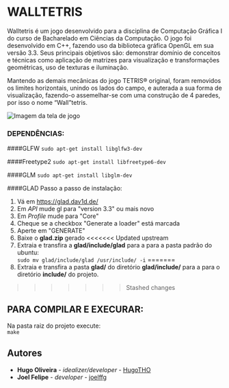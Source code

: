 # WALLTETRIS

Walltetris é um jogo desenvolvido para a disciplina de Computação Gráfica I do curso de Bacharelado em Ciências da Computação. O jogo foi desenvolvido em C++, fazendo uso da biblioteca gráfica OpenGL em sua versão 3.3. Seus principais objetivos são: demonstrar domínio de conceitos e técnicas como aplicação de matrizes para visualização e transformações geométricas, uso de texturas e iluminação. 

Mantendo as demais mecânicas do jogo TETRIS® original, foram removidos os limites horizontais, unindo os lados do campo, e auterada a sua forma de visualização, fazendo-o assemelhar-se com uma construção de 4 paredes, por isso o nome “Wall”tetris.

![Imagem da tela de jogo](https://github.com/mala-ufrn/WallTetris/.readme_imgs/screenshot01.png)

### DEPENDÊNCIAS:
####GLFW
```sudo apt-get install libglfw3-dev```

####Freetype2
```sudo apt-get install libfreetype6-dev```

####GLM
```sudo apt-get install libglm-dev```

####GLAD
Passo a passo de instalação:
1. Vá em https://glad.dav1d.de/
2. Em *API* mude gl para "version 3.3" ou mais novo
3. Em *Profile* mude para "Core"
4. Cheque se a checkbox "Generate a loader" está marcada
5. Aperte em "GENERATE"
6. Baixe o **glad.zip** gerado
<<<<<<< Updated upstream
7. Extraia e transfira a **glad/include/glad** para a para a pasta padrão do ubuntu:</br>```sudo mv glad/include/glad /usr/include/ -i```
=======
7. Extraia e transfira a pasta **glad/** do diretório **glad/include/** para a para o diretório **include/** do projeto.


>>>>>>> Stashed changes

## PARA COMPILAR E EXECURAR:
Na pasta raiz do projeto execute:</br>
  ```make```


## Autores

* **Hugo Oliveira** - *idealizer/developer* - [HugoTHO](https://github.com/HugoTHO)
* **Joel Felipe** - *developer* - [joelffg](https://github.com/joelffg)